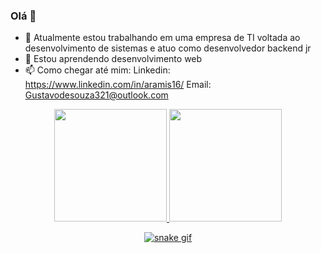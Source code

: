 ### Olá 👋



- 🔭 Atualmente estou trabalhando em uma empresa de TI voltada ao desenvolvimento de sistemas e atuo como desenvolvedor backend jr
- 🌱 Estou aprendendo desenvolvimento web 
- 📫 Como chegar até mim: Linkedin: https://www.linkedin.com/in/aramis16/ Email: Gustavodesouza321@outlook.com

<div align="center">
  <a href="https://github.com/GustavSouza">
  <img height="180em" src="https://github-readme-stats.vercel.app/api?username=Gustavsouza&show_icons=true&theme=dark&include_all_commits=true&count_private=true"/>
  <img height="180em" src="https://github-readme-stats.vercel.app/api/top-langs/?username=GustavSouza&layout=compact&langs_count=7&theme=dark"/>

  ![snake gif](https://github.com/GustavSouza/GustavSouza/blob/output/github-contribution-grid-snake.svg)
  </div>
  
 
  
